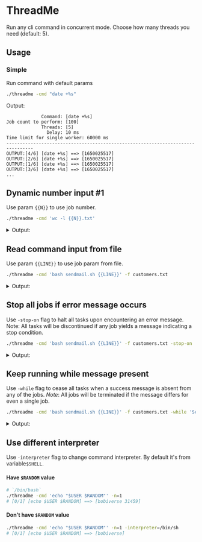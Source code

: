 # ThreadMe
Run any cli command in concurrent mode. 
Choose how many threads you need (default: 5).

## Usage


### Simple
Run command with default params
```sh
./threadme -cmd "date +%s"
```
Output:
```
             Command: [date +%s]
Job count to perform: [100]
             Threads: [5]
               Delay: 10 ms
Time limit for single worker: 60000 ms
--------------------------------------------------------------------------------
OUTPUT:[4/6] [date +%s] ==> [1650025517]
OUTPUT:[2/6] [date +%s] ==> [1650025517]
OUTPUT:[1/6] [date +%s] ==> [1650025517]
OUTPUT:[3/6] [date +%s] ==> [1650025517]
...
```

## Dynamic number input #1
Use param `{{N}}` to use job number.

```sh
./threadme -cmd 'wc -l {{N}}.txt' 
```
<details>
    <summary>Output:</summary>

```
[4/10] [wc -l 4.txt] ==> [3 4.txt]
ERROR: [2/10] [wc -l 2.txt] ==> [wc: 2.txt: No such file or directory; exit status 1;]
ERROR: [6/10] [wc -l 6.txt] ==> [wc: 6.txt: No such file or directory; exit status 1;]
[7/10] [wc -l 7.txt] ==> [1 7.txt]
ERROR: [8/10] [wc -l 8.txt] ==> [wc: 8.txt: No such file or directory; exit status 1;]
...
```
</details>


## Read command input from file 
Use param `{{LINE}}` to use job param from file.

```sh
./threadme -cmd 'bash sendmail.sh {{LINE}}' -f customers.txt
```
<details>
    <summary>Output:</summary>

```
[0/8256] [bash sendmail.sh a@a.example.com] ==> [Sent: a@a.example.com]
ERROR: [4/8256] [bash sendmail.sh e@e.example.com] ==> [Invalid user; exit status 1;]
[2/8256] [bash sendmail.sh c@c.example.com] ==> [Sent: c@c.example.com]
[1/8256] [bash sendmail.sh b@b.example.com] ==> [Sent: b@b.example.com]
[3/8256] [bash sendmail.sh d@d.example.com] ==> [Sent: d@d.example.com]
...
```
</details>

## Stop all jobs if error message occurs 
Use `-stop-on` flag to halt all tasks upon encountering an error message.
Note: All tasks will be discontinued if any job yields a message indicating a stop condition.

```sh
./threadme -cmd 'bash sendmail.sh {{LINE}}' -f customers.txt -stop-on 'Error:'
```
<details>
    <summary>Output:</summary>

```
[0/8256] [bash sendmail.sh a@a.example.com] ==> [Sent: a@a.example.com]
ERROR: [4/8256] [bash sendmail.sh e@e.example.com] ==> [Invalid user; exit status 1;]
[2/8256] [bash sendmail.sh c@c.example.com] ==> [Sent: c@c.example.com]
[1/8256] [bash sendmail.sh b@b.example.com] ==> [Sent: b@b.example.com]
[3/8256] [bash sendmail.sh d@d.example.com] ==> [Sent: d@d.example.com]
[4/8256] [bash sendmail.sh e@e.example.com] ==> [Error: timeout while sending e@e.example.com]
> Stop output message found: Error: timeout while sending e@e.example.com
> Stopping all workers!
> Duration: 12.03473712s
```
</details>

## Keep running while message present 
Use `-while` flag to cease all tasks when a success message is absent from any of the jobs.
_Note_: All jobs will be terminated if the message differs for even a single job.

```sh
./threadme -cmd 'bash sendmail.sh {{LINE}}' -f customers.txt -while 'Sent:'
```
<details>
    <summary>Output:</summary>

```
[0/8256] [bash sendmail.sh a@a.example.com] ==> [Sent: a@a.example.com]
ERROR: [4/8256] [bash sendmail.sh e@e.example.com] ==> [Invalid user; exit status 1;]
> No `while message` found: Invalid user; exit status 1;
> Stopping all workers!
> Duration: 7.03404163s 
```
</details>


## Use different interpreter 
Use `-interpreter` flag to change command interpreter. By default it's from variable`$SHELL`.
#### Have `$RANDOM` value
```sh
# `/bin/bash`
./threadme -cmd 'echo "$USER $RANDOM"' -n=1
# [0/1] [echo $USER $RANDOM] ==> [bobiverse 31459]
```

#### Don't have `$RANDOM` value
```sh
./threadme -cmd 'echo "$USER $RANDOM"' -n=1 -interpreter=/bin/sh
# [0/1] [echo $USER $RANDOM] ==> [bobiverse]
```

